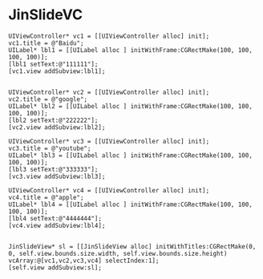 # JinSlideVC

    UIViewController* vc1 = [[UIViewController alloc] init];
    vc1.title = @"Baidu";
    UILabel* lbl1 = [[UILabel alloc ] initWithFrame:CGRectMake(100, 100, 100, 100)];
    [lbl1 setText:@"111111"];
    [vc1.view addSubview:lbl1];
    
    
    UIViewController* vc2 = [[UIViewController alloc] init];
    vc2.title = @"google";
    UILabel* lbl2 = [[UILabel alloc ] initWithFrame:CGRectMake(100, 100, 100, 100)];
    [lbl2 setText:@"222222"];
    [vc2.view addSubview:lbl2];
    
    UIViewController* vc3 = [[UIViewController alloc] init];
    vc3.title = @"youtube";
    UILabel* lbl3 = [[UILabel alloc ] initWithFrame:CGRectMake(100, 100, 100, 100)];
    [lbl3 setText:@"333333"];
    [vc3.view addSubview:lbl3];
    
    UIViewController* vc4 = [[UIViewController alloc] init];
    vc4.title = @"apple";
    UILabel* lbl4 = [[UILabel alloc ] initWithFrame:CGRectMake(100, 100, 100, 100)];
    [lbl4 setText:@"4444444"];
    [vc4.view addSubview:lbl4];
    
    
    JinSlideView* sl = [[JinSlideView alloc] initWithTitles:CGRectMake(0, 0, self.view.bounds.size.width, self.view.bounds.size.height) vcArray:@[vc1,vc2,vc3,vc4] selectIndex:1];
    [self.view addSubview:sl];
